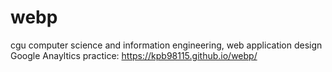 # webp
cgu computer science and information engineering, web application design
Google Anayltics practice: https://kpb98115.github.io/webp/

